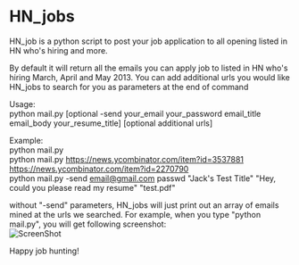 HN_jobs
=======

HN_job is a python script to post your job application to all opening listed in HN who's hiring and more.  
  
By default it will return all the emails you can apply job to listed in HN who's hiring March, April and May 2013. You can add additional urls you would like HN_jobs to search for you as parameters at the end of command  

Usage:  
python mail.py [optional -send your_email your_password email_title email_body your_resume_title] [optional additional urls]  

Example:  
python mail.py   
python mail.py https://news.ycombinator.com/item?id=3537881 https://news.ycombinator.com/item?id=2270790  
python mail.py -send email@gmail.com passwd "Jack's Test Title" "Hey, could you please read my resume" "test.pdf"  
  
without "-send" parameters, HN_jobs will just print out an array of emails mined at the urls we searched. For example, when you type "python mail.py", you will get following screenshot:  
![ScreenShot](https://github.com/jw2013/HN_jobs/blob/master/screenshot.png)
  
  
Happy job hunting!
